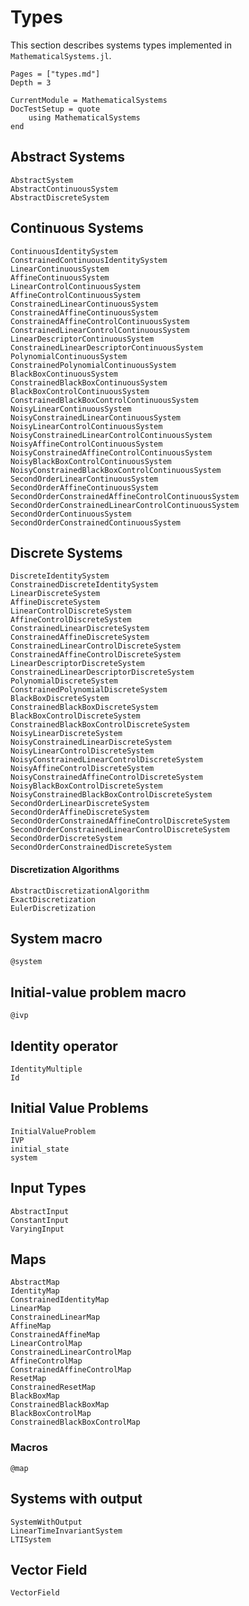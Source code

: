 # Types

This section describes systems types implemented in `MathematicalSystems.jl`.

```@contents
Pages = ["types.md"]
Depth = 3
```

```@meta
CurrentModule = MathematicalSystems
DocTestSetup = quote
    using MathematicalSystems
end
```

## Abstract Systems

```@docs
AbstractSystem
AbstractContinuousSystem
AbstractDiscreteSystem
```

## Continuous Systems

```@docs
ContinuousIdentitySystem
ConstrainedContinuousIdentitySystem
LinearContinuousSystem
AffineContinuousSystem
LinearControlContinuousSystem
AffineControlContinuousSystem
ConstrainedLinearContinuousSystem
ConstrainedAffineContinuousSystem
ConstrainedAffineControlContinuousSystem
ConstrainedLinearControlContinuousSystem
LinearDescriptorContinuousSystem
ConstrainedLinearDescriptorContinuousSystem
PolynomialContinuousSystem
ConstrainedPolynomialContinuousSystem
BlackBoxContinuousSystem
ConstrainedBlackBoxContinuousSystem
BlackBoxControlContinuousSystem
ConstrainedBlackBoxControlContinuousSystem
NoisyLinearContinuousSystem
NoisyConstrainedLinearContinuousSystem
NoisyLinearControlContinuousSystem
NoisyConstrainedLinearControlContinuousSystem
NoisyAffineControlContinuousSystem
NoisyConstrainedAffineControlContinuousSystem
NoisyBlackBoxControlContinuousSystem
NoisyConstrainedBlackBoxControlContinuousSystem
SecondOrderLinearContinuousSystem
SecondOrderAffineContinuousSystem
SecondOrderConstrainedAffineControlContinuousSystem
SecondOrderConstrainedLinearControlContinuousSystem
SecondOrderContinuousSystem
SecondOrderConstrainedContinuousSystem
```

## Discrete Systems

```@docs
DiscreteIdentitySystem
ConstrainedDiscreteIdentitySystem
LinearDiscreteSystem
AffineDiscreteSystem
LinearControlDiscreteSystem
AffineControlDiscreteSystem
ConstrainedLinearDiscreteSystem
ConstrainedAffineDiscreteSystem
ConstrainedLinearControlDiscreteSystem
ConstrainedAffineControlDiscreteSystem
LinearDescriptorDiscreteSystem
ConstrainedLinearDescriptorDiscreteSystem
PolynomialDiscreteSystem
ConstrainedPolynomialDiscreteSystem
BlackBoxDiscreteSystem
ConstrainedBlackBoxDiscreteSystem
BlackBoxControlDiscreteSystem
ConstrainedBlackBoxControlDiscreteSystem
NoisyLinearDiscreteSystem
NoisyConstrainedLinearDiscreteSystem
NoisyLinearControlDiscreteSystem
NoisyConstrainedLinearControlDiscreteSystem
NoisyAffineControlDiscreteSystem
NoisyConstrainedAffineControlDiscreteSystem
NoisyBlackBoxControlDiscreteSystem
NoisyConstrainedBlackBoxControlDiscreteSystem
SecondOrderLinearDiscreteSystem
SecondOrderAffineDiscreteSystem
SecondOrderConstrainedAffineControlDiscreteSystem
SecondOrderConstrainedLinearControlDiscreteSystem
SecondOrderDiscreteSystem
SecondOrderConstrainedDiscreteSystem
```

#### Discretization Algorithms

```@docs
AbstractDiscretizationAlgorithm
ExactDiscretization
EulerDiscretization
```

## System macro

```@docs
@system
```

## Initial-value problem macro

```@docs
@ivp
```

## Identity operator

```@docs
IdentityMultiple
Id
```

## Initial Value Problems

```@docs
InitialValueProblem
IVP
initial_state
system
```

## Input Types

```@docs
AbstractInput
ConstantInput
VaryingInput
```

## Maps

```@docs
AbstractMap
IdentityMap
ConstrainedIdentityMap
LinearMap
ConstrainedLinearMap
AffineMap
ConstrainedAffineMap
LinearControlMap
ConstrainedLinearControlMap
AffineControlMap
ConstrainedAffineControlMap
ResetMap
ConstrainedResetMap
BlackBoxMap
ConstrainedBlackBoxMap
BlackBoxControlMap
ConstrainedBlackBoxControlMap
```

### Macros

```@docs
@map
```

## Systems with output

```@docs
SystemWithOutput
LinearTimeInvariantSystem
LTISystem
```


## Vector Field
```@docs
VectorField
```
